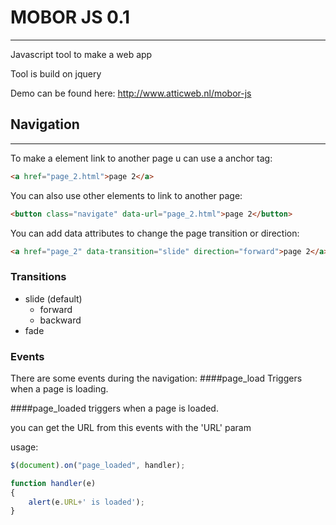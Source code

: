 # MOBOR JS 0.1
-------------
Javascript tool to make a web app

Tool is build on jquery

Demo can be found here:
http://www.atticweb.nl/mobor-js


## Navigation
-------------
To make a element link to another page u can use a anchor tag:
```html
<a href="page_2.html">page 2</a>
```
You can also use other elements to link to another page:
```html
<button class="navigate" data-url="page_2.html">page 2</button>
```
You can add data attributes to change the page transition or direction:
```html
<a href="page_2" data-transition="slide" direction="forward">page 2</a>
```
### Transitions
- slide (default)
  - forward
  - backward
- fade

### Events

There are some events during the navigation:
####page_load
Triggers when a page is loading.

####page_loaded
triggers when a page is loaded.

you can get the URL from this events with the 'URL' param

usage:
```js
$(document).on("page_loaded", handler);

function handler(e)
{
	alert(e.URL+' is loaded');
}
```